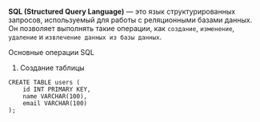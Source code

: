 **SQL (Structured Query Language)** — это язык структурированных запросов, используемый для работы с реляционными базами данных. Он позволяет выполнять такие операции, как `создание`, `изменение`, `удаление` и `извлечение данных из базы данных`.

Основные операции SQL
1. Создание таблицы
```
CREATE TABLE users (
    id INT PRIMARY KEY,
    name VARCHAR(100),
    email VARCHAR(100)
);
```
